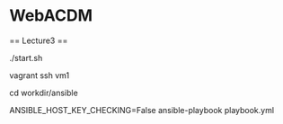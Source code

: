 # WebACDM

== Lecture3 ==

./start.sh

vagrant ssh vm1

cd workdir/ansible

ANSIBLE_HOST_KEY_CHECKING=False  ansible-playbook playbook.yml

